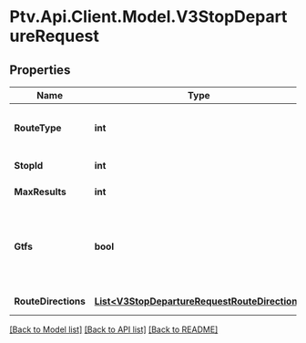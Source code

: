 # Ptv.Api.Client.Model.V3StopDepartureRequest

## Properties

Name | Type | Description | Notes
------------ | ------------- | ------------- | -------------
**RouteType** | **int** | Number identifying transport mode; values returned via RouteTypes API | [optional] 
**StopId** | **int** | Identifier of stop; values returned by Stops API | [optional] 
**MaxResults** | **int** | Maximum number of results returned | [optional] 
**Gtfs** | **bool** | Indicates that stop_id parameter will accept \&quot;GTFS stop_id\&quot; data and route_directions[x].route_id parameters will accept route_gtfs_id data | [optional] 
**RouteDirections** | [**List&lt;V3StopDepartureRequestRouteDirection&gt;**](V3StopDepartureRequestRouteDirection.md) | The route directions to find departures for at this stop. | 

[[Back to Model list]](../README.md#documentation-for-models) [[Back to API list]](../README.md#documentation-for-api-endpoints) [[Back to README]](../README.md)

